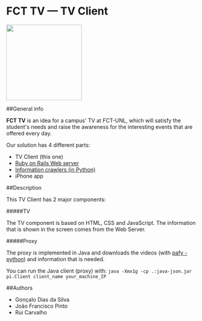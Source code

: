 FCT TV — TV Client
=================

<img src="https://dl.dropboxusercontent.com/u/2937374/GitHub%20Images/Logo.png" width="200px">

##General info

**FCT TV** is an idea for a campus' TV at FCT-UNL, which will satisfy the student's needs and raise the awareness for the interesting events that are offered every day.

Our solution has 4 different parts:

* TV Client (this one)
* <a href="https://github.com/gdiasdasilva/CampusTV-WebServer" target="_blank">Ruby on Rails Web server</a>
* <a href="https://github.com/gdiasdasilva/python-crawlers" target="_blank">Information crawlers (in Python)</a>
* iPhone app

##Description

This TV Client has 2 major components:

#####TV

The TV component is based on HTML, CSS and JavaScript. The information that is shown in the screen comes from the Web Server.

#####Proxy

The proxy is implemented in Java and downloads the videos (with <a href="https://github.com/np1/pafy" target="_blank">pafy - python</a>) and information that is needed.

You can run the Java client (proxy) with: `java -Xmx1g -cp .:java-json.jar pi.Client client_name your_machine_IP`

##Authors

* Gonçalo Dias da Silva
* João Francisco Pinto
* Rui Carvalho
